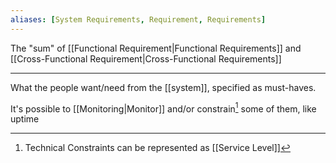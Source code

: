 ```yaml
---
aliases: [System Requirements, Requirement, Requirements]
---
```


The "sum" of [[Functional Requirement|Functional Requirements]] and [[Cross-Functional Requirement|Cross-Functional Requirements]]

---

What the people want/need from the [[system]], specified as must-haves.

It's possible to [[Monitoring|Monitor]] and/or constrain[^1] some of them, like uptime

[^1]: Technical Constraints can be represented as [[Service Level]]